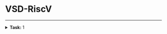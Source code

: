 # VSD-RiscV
-------------------------------------------------

<details>
<summary><b>Task:</b> 1</summary>

## C based lab
1. Install Leafpad in terminal.

   
   Type:
   ```
	sudo snap install leafpad
	```
   ![1](https://github.com/user-attachments/assets/71f822f1-d06e-4e7f-86d5-907d6a803bc4)

2. Type  Password which is invisible.
   ```
	vsdiat
	```
   ![2](https://github.com/user-attachments/assets/f4b495fe-9a47-47e4-8839-87dd556d4ffe)

3. Enter these commands in Terminal to create the file in leafpad:
   ```
	cd
	```
   ```
   leafpad sum1ton.c &
	```
   ![image](https://github.com/user-attachments/assets/15a33703-b677-49e6-bcf6-1f79a58c0925)

4. Type this Program is Leafpad
   ```
	#include <stdio.h>
   int main() {
    int i, sum = 0, n = 5;
    for (i = 1; i <= n; ++i) {
        sum += i;
    }
    printf("sum of numbers from 1 to %d is %d\n", n, sum);
    return 0;
   }

	```
   ![3](https://github.com/user-attachments/assets/395709d8-d198-452b-89ab-e11791283db9)


6. Result of the program:

   ![4](https://github.com/user-attachments/assets/ba9d132e-136e-4eac-a9c3-e01865de6486)
   ![5](https://github.com/user-attachments/assets/2018dc2e-dd75-4e16-9cc0-477d98079f9f)
   ![6](https://github.com/user-attachments/assets/7da14d9e-901b-481c-9233-60dd19b7a74b)
## RISC based lab

1. Enter this CAT command in terminal.
    ```
    cat sum1ton.c
	```
2. Then Program is displayed in the terminal.
3. Now run this following command in terminal  to compile the code in riscv64 gcc compiler:
    ```
    riscv64-unknown-elf-gcc -O1 -mabi=lp64 -march=rv64i -o sum1ton.o sum1ton.c
	```
    
4. Enter this command in terminal.
    ```
	ls -ltr sum1ton.o
	```
    ![1](https://github.com/user-attachments/assets/142f5936-7c84-4863-8ddb-860187c032f4)

5. Open the new Terminal tab and run this command.
   
    ```
	riscv64-unknown-elf-objdump -d sum1ton.o
	```
6. ### Objdump using O1 format
![2](https://github.com/user-attachments/assets/f4705547-c769-48ef-b284-802e89a252cb)
![3](https://github.com/user-attachments/assets/6c218bc9-7aff-4bc6-87d9-e519cff8f9d1)
